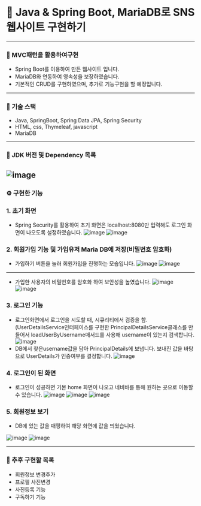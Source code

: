 # 🎯 Java & Spring Boot, MariaDB로 SNS웹사이트 구현하기
----
### 📌 MVC패턴을 활용하여구현
- Spring Boot를 이용하여 만든 웹사이트 입니다.
- MariaDB와 연동하여 영속성을 보장하였습니다.
- 기본적인 CRUD를 구현하였으며, 추가로 기능구현을 할 예정입니다.
- ----
### 📌 기술 스택
- Java, SpringBoot, Spring Data JPA, Spring Security
- HTML, css, Thymeleaf, javascript
- MariaDB
- ----
### 📌 JDK 버전 및 Dependency 목록
![image](https://user-images.githubusercontent.com/120121817/233933207-1f2ec8c6-8089-4fc1-a3a7-a865736c4a9a.png)
----
### ⚙ 구현한 기능
### 1. 초기 화면
- Spring Security를 활용하여 초기 화면은 localhost:8080만 입력해도 로그인 화면이 나오도록 설정하였습니다.
![image](https://user-images.githubusercontent.com/120121817/233936893-140296d1-f35a-4233-afb8-2a3df272004f.png)
![image](https://user-images.githubusercontent.com/120121817/233936573-90f2b790-ef4a-4bfd-afe6-f21552af4dad.png)
### 2. 회원가입 기능 및 가입유저 Maria DB에 저장(비밀번호 암호화)
- 가입하기 버튼을 눌러 회원가입을 진행하는 모습입니다.
![image](https://user-images.githubusercontent.com/120121817/233938411-39734b1a-e35f-46d1-be3f-dc57d6d84078.png)
![image](https://user-images.githubusercontent.com/120121817/233938579-8e32bf7c-0909-4c14-aa68-380ac7e3edb9.png)
---
- 가입한 사용자의 비밀번호를 암호화 하여 보안성을 높였습니다.
![image](https://user-images.githubusercontent.com/120121817/233939382-20e478c8-ab5c-4a85-bf95-3b8018695fc5.png)
![image](https://user-images.githubusercontent.com/120121817/233939127-b0424082-c50a-445a-89c8-458a19ddca52.png)
### 3. 로그인 기능
- 로그인화면에서 로그인을 시도할 때, 시큐리티에서 검증을 함.(UserDetailsService인터페이스를 구현한 PrincipalDetailsService클래스를 만들어서 loadUserByUsername매서드를 사용해 username이 있는지 검색합니다.
![image](https://user-images.githubusercontent.com/120121817/234082018-ccd27145-6001-4201-9724-4f3556b17ff5.png)
- DB에서 찾은username값을 담아 PrincipalDetails에 보냅니다. 보내진 값을 바탕으로 UserDetails가 인증여부를 결정합니다.
![image](https://user-images.githubusercontent.com/120121817/234084121-22aa3ed1-93ed-4587-b2fa-a19ba46d4800.png)
### 4. 로그인이 된 화면
- 로그인이 성공하면 기본 home 화면이 나오고 네비바를 통해 원하는 곳으로 이동할 수 있습니다.
![image](https://user-images.githubusercontent.com/120121817/234114961-9a76b8e5-49ea-40ca-a45c-25c776d6e045.png)
![image](https://user-images.githubusercontent.com/120121817/234125613-e5b906ae-4870-49bb-883a-7fa6244c049b.png)
![image](https://user-images.githubusercontent.com/120121817/234115433-a66c1e13-3395-4b22-9198-2987734e9b11.png)
### 5. 회원정보 보기
- DB에 있는 값을 매핑하여 해당 화면에 값을 띄웠습니다.

![image](https://user-images.githubusercontent.com/120121817/234120804-64a77901-5500-478d-9508-b984b7058b4b.png)
![image](https://user-images.githubusercontent.com/120121817/234125505-d48e8dd7-365a-4a97-84fd-396ca98b5adb.png)

---
### 🔨 추후 구현할 목록
- 회원정보 변경추가
- 프로필 사진변경
- 사진등록 기능
- 구독하기 기능
